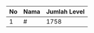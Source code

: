 | No | Nama            | Jumlah Level |
|----|-----------------|--------------|
| 1  | #    |    1758        |

